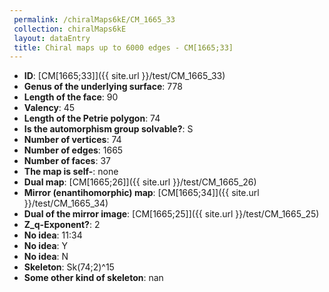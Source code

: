 ```yaml
--- 
 permalink: /chiralMaps6kE/CM_1665_33 
 collection: chiralMaps6kE
 layout: dataEntry
 title: Chiral maps up to 6000 edges - CM[1665;33]
---
```


- **ID**: [CM[1665;33]]({{ site.url }}/test/CM_1665_33)
- **Genus of the underlying surface**: 778
- **Length of the face**: 90
- **Valency**: 45
- **Length of the Petrie polygon**: 74
- **Is the automorphism group solvable?**: S
- **Number of vertices**: 74
- **Number of edges**: 1665
- **Number of faces**: 37
- **The map is self-**: none
- **Dual map**: [CM[1665;26]]({{ site.url }}/test/CM_1665_26)
- **Mirror (enantihomorphic) map**: [CM[1665;34]]({{ site.url }}/test/CM_1665_34)
- **Dual of the mirror image**: [CM[1665;25]]({{ site.url }}/test/CM_1665_25)
- **Z_q-Exponent?**: 2
- **No idea**:  11:34
- **No idea**: Y
- **No idea**: N
- **Skeleton**: Sk(74;2)^15
- **Some other kind of skeleton**: nan
